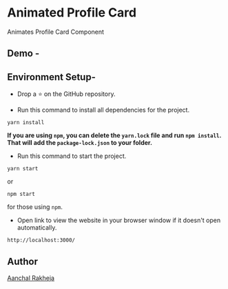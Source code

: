 # Animated Profile Card
Animates Profile Card Component

## Demo -

<!-- <div align="center">

![profile card](https://user-images.githubusercontent.com/68388581/138254819-2d03a231-15c4-4f86-9cf4-84039c57f7b8.gif)

</div> -->

## Environment Setup-

* Drop a :star: on the GitHub repository.  

* Run this command to install all dependencies for the project.
```
yarn install
```  
**If you are using `npm`, you can delete the `yarn.lock` file and run `npm install`. That will add the `package-lock.json` to your folder.**  

* Run this command to start the project.
```
yarn start
```  
or 
```
npm start
```  
for those using `npm`.  

* Open link to view the website in your browser window if it doesn't open automatically.
```
http://localhost:3000/
```  

## Author

[Aanchal Rakheja](https://github.com/aanchalrakheja)


